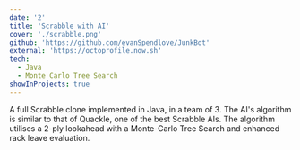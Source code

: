```yaml
---
date: '2'
title: 'Scrabble with AI'
cover: './scrabble.png'
github: 'https://github.com/evanSpendlove/JunkBot'
external: 'https://octoprofile.now.sh'
tech:
  - Java
  - Monte Carlo Tree Search
showInProjects: true
---
```


A full Scrabble clone implemented in Java, in a team of 3. The AI's algorithm is similar to that of Quackle, one of the best Scrabble AIs. The algorithm utilises a 2-ply lookahead with a Monte-Carlo Tree Search and enhanced rack leave evaluation.
